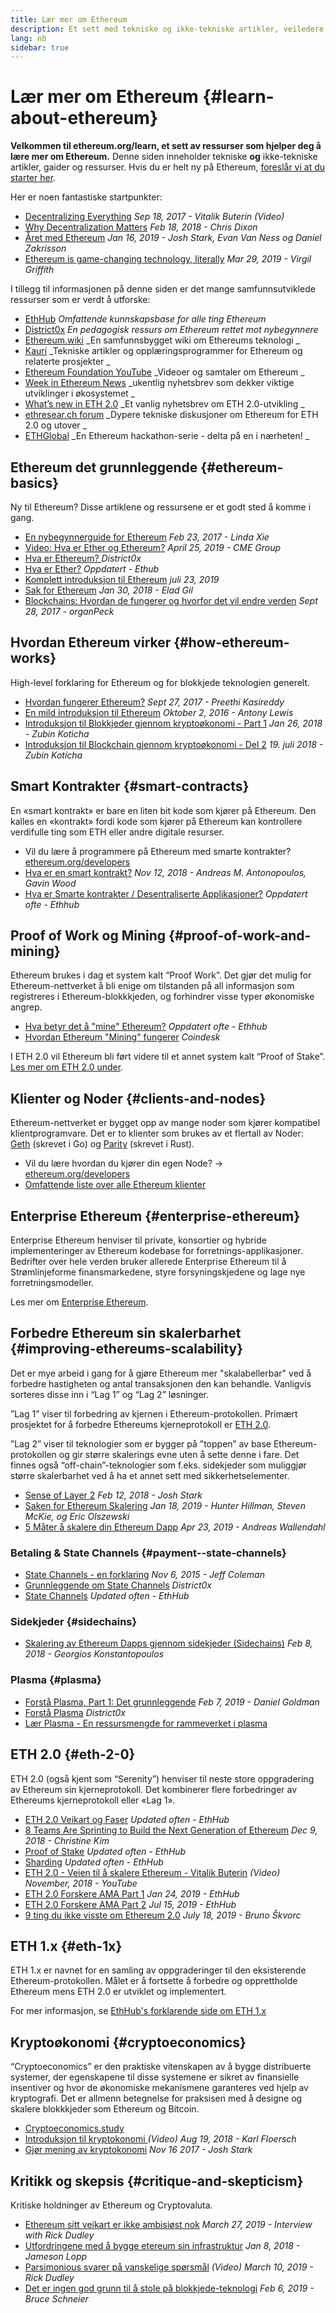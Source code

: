 ```yaml
---
title: Lær mer om Ethereum
description: Et sett med tekniske og ikke-tekniske artikler, veiledere og ressurser for å lære om Ethereum.
lang: nb
sidebar: true
---
```


# Lær mer om Ethereum {#learn-about-ethereum}

**Velkommen til ethereum.org/learn, et sett av ressurser som hjelper deg å lære mer om Ethereum.** Denne siden inneholder tekniske **og** ikke-tekniske artikler, gaider og ressurser. Hvis du er helt ny på Ethereum, [foreslår vi at du starter her](/no/what-is-ethereum/).

Her er noen fantastiske startpunkter:

- [Decentralizing Everything](https://www.youtube.com/watch?v=WSN5BaCzsbo&feature=youtu.be) _Sep 18, 2017 - Vitalik Buterin (Video)_
- [Why Decentralization Matters](https://medium.com/s/story/why-decentralization-matters-5e3f79f7638e) _Feb 18, 2018 - Chris Dixon_
- [Året med Ethereum](https://medium.com/@jjmstark/the-year-in-ethereum-87a17d6f8276) _Jan 16, 2019 - Josh Stark, Evan Van Ness og Daniel Zakrisson_
- [Ethereum is game-changing technology, literally](https://medium.com/@virgilgr/ethereum-is-game-changing-technology-literally-d67e01a01cf8) _Mar 29, 2019 - Virgil Griffith_

I tillegg til informasjonen på denne siden er det mange samfunnsutviklede ressurser som er verdt å utforske:

- [EthHub](https://docs.ethhub.io) _Omfattende kunnskapsbase for alle ting Ethereum_
- [District0x](https://education.district0x.io/general-topics/understanding-ethereum/) _En pedagogisk ressurs om Ethereum rettet mot nybegynnere_
- [Ethereum.wiki](https://ethereum.wiki) _En samfunnsbygget wiki om Ethereums teknologi _
- [Kauri](https://kauri.io) _Tekniske artikler og opplæringsprogrammer for Ethereum og relaterte prosjekter _
- [Ethereum Foundation YouTube](https://www.youtube.com/channel/UCNOfzGXD_C9YMYmnefmPH0g) _Videoer og samtaler om Ethereum _
- [Week in Ethereum News](https://weekinethereumnews.com/) _ukentlig nyhetsbrev som dekker viktige utviklinger i økosystemet _
- [What’s new in ETH 2.0](https://notes.ethereum.org/c/Sk8Zs--CQ) _Et vanlig nyhetsbrev om ETH 2.0-utvikling _
- [ethresear.ch forum](https://ethresear.ch/) _Dypere tekniske diskusjoner om Ethereum for ETH 2.0 og utover _
- [ETHGlobal](https://ethglobal.co) _En Ethereum hackathon-serie - delta på en i nærheten! _

## Ethereum det grunnleggende {#ethereum-basics}

Ny til Ethereum? Disse artiklene og ressursene er et godt sted å komme i gang.

- [En nybegynnerguide for Ethereum](https://blog.coinbase.com/a-beginners-guide-to-ethereum-46dd486ceecf) _Feb 23, 2017 - Linda Xie_
- [Video: Hva er Ether og Ethereum?](https://www.youtube.com/watch?v=fjnovGRQrRE) _April 25, 2019 - CME Group_
- [Hva er Ethereum? ](https://education.district0x.io/general-topics/understanding-ethereum/what-is-ethereum/) _District0x_
- [Hva er Ether?](https://docs.ethhub.io/ethereum-basics/what-is-ether/) _Oppdatert - Ethub_
- [Komplett introduksjon til Ethereum](https://www.mewtopia.com/absolute-beginners-guide/) _juli 23, 2019_
- [Sak for Ethereum](http://blog.eladgil.com/2018/01/the-case-for-ethereum.html) _Jan 30, 2018 - Elad Gil_
- [Blockchains: Hvordan de fungerer og hvorfor det vil endre verden](https://spectrum.ieee.org/computing/networks/blockchains-how-they-work-and-why-theyll-change-the-world) _Sept 28, 2017 - organPeck_

## Hvordan Ethereum virker {#how-ethereum-works}

High-level forklaring for Ethereum og for blokkjede teknologien generelt.

- [Hvordan fungerer Ethereum?](https://medium.com/@preethikasireddy/how-does-ethereum-work-anyway-22d1df506369) _Sept 27, 2017 - Preethi Kasireddy_
- [En mild introduksjon til Ethereum](https://bitsonblocks.net/2016/10/02/gentle-introduction-ethereum/) _Oktober 2, 2016 - Antony Lewis_
- [Introduksjon til Blokkjeder gjennom kryptoøkonomi - Part 1](https://medium.com/blockchain-at-berkeley/introduction-to-blockchain-through-cryptoeconomics-part-1-bitcoin-369f245067f9) _Jan 26, 2018 - Zubin Koticha_
- [Introduksjon til Blockchain gjennom kryptoøkonomi - Del 2](https://medium.com/mechanism-labs/introduction-to-bitcoin-through-cryptoeconomics-part-2-proof-of-work-and-nakamoto-consensus-1252f6a6c012) _19. juli 2018 - Zubin Koticha_

## Smart Kontrakter {#smart-contracts}

En «smart kontrakt» er bare en liten bit kode som kjører på Ethereum. Den kalles en «kontrakt» fordi kode som kjører på Ethereum kan kontrollere verdifulle ting som ETH eller andre digitale resurser.

- Vil du lære å programmere på Ethereum med smarte kontrakter? [ethereum.org/developers](/no/developers/)
- [Hva er en smart kontrakt?](https://github.com/ethereumbook/ethereumbook/blob/develop/07smart-contracts-solidity.asciidoc#what-is-a-smart-contract) _Nov 12, 2018 - Andreas M. Antonopoulos, Gavin Wood_
- [Hva er Smarte kontrakter / Desentraliserte Applikasjoner?](https://docs.ethhub.io/ethereum-basics/what-is-ethereum/#what-are-smart-contracts-and-decentralized-applications) _Oppdatert ofte - Ethhub_

## Proof of Work og Mining {#proof-of-work-and-mining}

Ethereum brukes i dag et system kalt “Proof Work”. Det gjør det mulig for Ethereum-nettverket å bli enige om tilstanden på all informasjon som registreres i Ethereum-blokkkjeden, og forhindrer visse typer økonomiske angrep.

- [Hva betyr det å "mine" Ethereum?](https://docs.ethhub.io/using-ethereum/mining/) _Oppdatert ofte - Ethhub_
- [Hvordan Ethereum "Mining" fungerer](https://www.coindesk.com/information/ethereum-mining-works) _Coindesk_

I ETH 2.0 vil Ethereum bli ført videre til et annet system kalt “Proof of Stake”. [Les mer om ETH 2.0 under](./#eth-2-0).

## Klienter og Noder {#clients-and-nodes}

Ethereum-nettverket er bygget opp av mange noder som kjører kompatibel klientprogramvare. Det er to klienter som brukes av et flertall av Noder: [Geth](https://geth.ethereum.org/) (skrevet i Go) og [ Parity](https://www.parity.io/ethereum/) (skrevet i Rust).

- Vil du lære hvordan du kjører din egen Node? → [ethereum.org/developers](/no/developers/#clients-running-your-own-node/)
- [Omfattende liste over alle Ethereum klienter](https://github.com/ConsenSys/ethereum-developer-tools-list#ethereum-clients)

## Enterprise Ethereum {#enterprise-ethereum}

Enterprise Ethereum henviser til private, konsortier og hybride implementeringer av Ethereum kodebase for forretnings-applikasjoner. Bedrifter over hele verden bruker allerede Enterprise Ethereum til å Strømlinjeforme finansmarkedene, styre forsyningskjedene og lage nye forretningsmodeller.

Les mer om [Enterprise Ethereum](/no/enterprise/).

## Forbedre Ethereum sin skalerbarhet {#improving-ethereums-scalability}

Det er mye arbeid i gang for å gjøre Ethereum mer "skalabellerbar" ved å forbedre hastigheten og antal transaksjonen den kan behandle. Vanligvis sorteres disse inn i “Lag 1” og “Lag 2” løsninger.

”Lag 1” viser til forbedring av kjernen i Ethereum-protokollen. Primært prosjektet for å forbedre Ethereums kjerneprotokoll er [ETH 2.0](./#eth-2-0).

”Lag 2” viser til teknologier som er bygger på ”toppen” av base Ethereum-protokollen og gir større skalerings evne uten å sette denne i fare. Det finnes også “off-chain”-teknologier som f.eks. sidekjeder som muliggjør større skalerbarhet ved å ha et annet sett med sikkerhetselementer.

- [Sense of Layer 2](https://medium.com/l4-media/making-sense-of-ethereums-layer-2-scaling-solutions-state-channels-plasma-and-truebit-22cb40dcc2f4) _Feb 12, 2018 - Josh Stark_
- [Saken for Ethereum Skalering](https://medium.com/connext/the-case-for-ethereum-scalability-d2a8035f880f) _Jan 18, 2019 - Hunter Hillman, Steven McKie, og Eric Olszewski_
- [5 Måter å skalere din Ethereum Dapp](https://kauri.io/article/7ccaaa2fe7f344d5bf53807cb5c01530) _Apr 23, 2019 - Andreas Wallendahl_

### Betaling & State Channels {#payment--state-channels}

- [State Channels - en forklaring](https://www.jeffcoleman.ca/state-channels/) _Nov 6, 2015 - Jeff Coleman_
- [Grunnleggende om State Channels](https://education.district0x.io/general-topics/understanding-ethereum/basics-state-channels/) _District0x_
- [State Channels](https://docs.ethhub.io/ethereum-roadmap/layer-2-scaling/state-channels/) _Updated often - EthHub_

### Sidekjeder {#sidechains}

- [Skalering av Ethereum Dapps gjennom sidekjeder (Sidechains)](https://medium.com/loom-network/dappchains-scaling-ethereum-dapps-through-sidechains-f99e51fff447) _Feb 8, 2018 - Georgios Konstantopoulos_

### Plasma {#plasma}

- [ Forstå Plasma, Part 1: Det grunnleggende](https://www.theblockcrypto.com/2019/02/07/understanding-plasma-part-1-the-basics/) _Feb 7, 2019 - Daniel Goldman_
- [Forstå Plasma](https://education.district0x.io/general-topics/understanding-ethereum/understanding-plasma/) _District0x_
- [Lær Plasma - En ressursmengde for rammeverket i plasma](https://www.learnplasma.org/en/)

## ETH 2.0 {#eth-2-0}

ETH 2.0 (også kjent som “Serenity”) henviser til neste store oppgradering av Ethereum sin kjerneprotokoll. Det kombinerer flere forbedringer av Ethereums kjerneprotokoll eller «Lag 1».

- [ETH 2.0 Veikart og Faser](https://docs.ethhub.io/ethereum-roadmap/ethereum-2.0/eth-2.0-phases/) _Updated often - EthHub_
- [8 Teams Are Sprinting to Build the Next Generation of Ethereum](https://www.coindesk.com/next-gen-buidlers-the-8-teams-working-on-ethereum-2-0) _Dec 9, 2018 - Christine Kim_
- [Proof of Stake](https://docs.ethhub.io/ethereum-roadmap/ethereum-2.0/proof-of-stake/) _Updated often - EthHub_
- [Sharding](https://docs.ethhub.io/ethereum-roadmap/ethereum-2.0/sharding/) _Updated often - EthHub_
- [ETH 2.0 - Veien til å skalere Ethereum - Vitalik Buterin](https://youtu.be/kCVpDrlVesA) _(Video) November, 2018 - YouTube_
- [ETH 2.0 Forskere AMA Part 1](https://docs.ethhub.io/other/ethereum-2.0-ama/#part-1) _Jan 24, 2019 - EthHub_
- [ETH 2.0 Forskere AMA Part 2](https://docs.ethhub.io/other/ethereum-2.0-ama/#part-2) _Jul 15, 2019 - EthHub_
- [9 ting du ikke visste om Ethereum 2.0](https://our.status.im/9-things-you-didnt-know-about-ethereum-2-0/) _July 18, 2019 - Bruno Škvorc_

## ETH 1.x {#eth-1x}

ETH 1.x er navnet for en samling av oppgraderinger til den eksisterende Ethereum-protokollen. Målet er å fortsette å forbedre og opprettholde Ethereum mens ETH 2.0 er utviklet og implementert.

For mer informasjon, se [EthHub's forklarende side om ETH 1.x](https://docs.ethhub.io/ethereum-roadmap/ethereum-1.x/)

## Kryptoøkonomi {#cryptoeconomics}

“Cryptoeconomics” er den praktiske vitenskapen av å bygge distribuerte systemer, der egenskapene til disse systemene er sikret av finansielle insentiver og hvor de økonomiske mekanismene garanteres ved hjelp av kryptografi. Det er allmenn betegnelse for praksisen med å designe og skalere blokkkjeder som Ethereum og Bitcoin.

- [Cryptoeconomics.study](https://cryptoeconomics.study/)
- [Introduksjon til kryptokonomi ](https://www.youtube.com/watch?v=F0FCI8GxO5I) _(Video) Aug 19, 2018 - Karl Floersch_
- [Gjør mening av kryptokonomi](https://medium.com/l4-media/making-sense-of-cryptoeconomics-5edea77e4e8d) _Nov 16 2017 - Josh Stark_

## Kritikk og skepsis {#critique-and-skepticism}

Kritiske holdninger av Ethereum og Cryptovaluta.

- [Ethereum sitt veikart er ikke ambisiøst nok](https://decryptmedia.com/6136/vulcanize-rick-dudley-ethereum-roadmap-makerdao-polkadot) _March 27, 2019 - Interview with Rick Dudley_
- [Utfordringene med å bygge etereum sin infrastruktur](https://medium.com/@lopp/the-challenges-of-building-ethereum-infrastructure-87e443e47a4b) _Jan 8, 2018 - Jameson Lopp_
- [Parsimonious svarer på vanskelige spørsmål](https://www.youtube.com/watch?v=GOkSg0BuSdw&feature=youtu.be) _(Video) March 10, 2019 - Rick Dudley_
- [ Det er ingen god grunn til å stole på blokkjede-teknologi](https://www.wired.com/story/theres-no-good-reason-to-trust-blockchain-technology/) _Feb 6, 2019 - Bruce Schneier_

